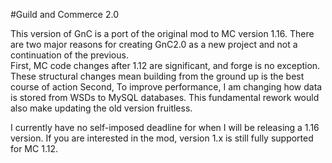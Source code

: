 #Guild and Commerce 2.0

This version of GnC is a port of the original mod to MC version 1.16.
There are two major reasons for creating GnC2.0 as a new project and not a continuation of the previous.  
First, MC code changes after 1.12 are significant, and forge is no exception.  These structural changes mean building from the ground up is the best course of action
Second, To improve performance, I am changing how data is stored from WSDs to MySQL databases.  This fundamental rework would also make updating the old version fruitless.

I currently have no self-imposed deadline for when I will be releasing a 1.16 version.  If you are interested in the mod, version 1.x is still fully supported for MC 1.12. 